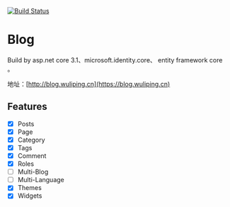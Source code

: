 [![Build Status](https://dev.azure.com/jxnkwlp/Passingwind-Blog/_apis/build/status/dev-v3-CI?branchName=dev-v3)](https://dev.azure.com/jxnkwlp/Passingwind-Blog/_build/latest?definitionId=6&branchName=dev-v3)


# Blog

Build by asp.net core 3.1、microsoft.identity.core、 entity framework core 。

地址：[http://blog.wuliping.cn](https://blog.wuliping.cn)

## Features

- [x] Posts
- [x] Page
- [x] Category
- [x] Tags
- [x] Comment 
- [x] Roles
- [ ] Multi-Blog
- [ ] Multi-Language
- [x] Themes
- [x] Widgets
